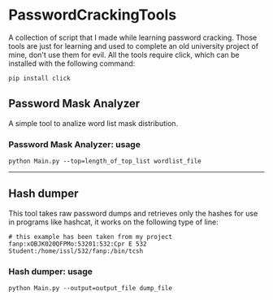 # PasswordCrackingTools

A collection of script that I made while learning password cracking. Those tools are just for learning and used to complete an old university project of mine, don't use them for evil. All the tools require click, which can be installed with the following command:

```bash
pip install click
```

## Password Mask Analyzer

A simple tool to analize word list mask distribution.

### Password Mask Analyzer: usage

```properties
python Main.py --top=length_of_top_list wordlist_file
```

---

## Hash dumper

This tool takes raw password dumps and retrieves only the hashes for use in programs like hashcat, it works on the following type of line:

```properties
# this example has been taken from my project
fanp:xOBJK020QFPMo:53201:532:Cpr E 532 Student:/home/issl/532/fanp:/bin/tcsh 
```

### Hash dumper: usage

```properties
python Main.py --output=output_file dump_file
```
